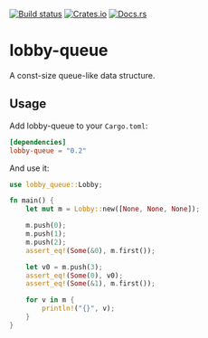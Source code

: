 [![Build status](https://github.com/mirryi/lobby-queue/workflows/ci/badge.svg)](https://github.com/mirryi/lobby/actions)
[![Crates.io](https://img.shields.io/crates/v/lobby-queue.svg)](https://crates.io/crates/lobby-queue)
[![Docs.rs](https://docs.rs/lobby-queue/badge.svg)](https://docs.rs/lobby-queue)

# lobby-queue

A const-size queue-like data structure.

## Usage

Add lobby-queue to your `Cargo.toml`:

``` toml
[dependencies]
lobby-queue = "0.2"
```

And use it:

``` rust
use lobby_queue::Lobby;

fn main() {
    let mut m = Lobby::new([None, None, None]);

    m.push(0);
    m.push(1);
    m.push(2);
    assert_eq!(Some(&0), m.first());

    let v0 = m.push(3);
    assert_eq!(Some(0), v0);
    assert_eq!(Some(&1), m.first());

    for v in m {
        println!("{}", v);
    }
}
```
